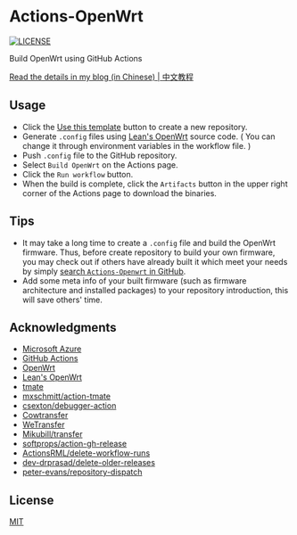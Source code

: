 # Actions-OpenWrt

[![LICENSE](https://img.shields.io/github/license/mashape/apistatus.svg?style=flat-square&label=LICENSE)](https://github.com/P3TERX/Actions-OpenWrt/blob/master/LICENSE)

Build OpenWrt using GitHub Actions

[Read the details in my blog (in Chinese) | 中文教程](https://p3terx.com/archives/build-openwrt-with-github-actions.html)

## Usage

- Click the [Use this template](https://github.com/P3TERX/Actions-OpenWrt/generate) button to create a new repository.
- Generate `.config` files using [Lean's OpenWrt](https://github.com/coolsnowwolf/lede) source code. ( You can change it through environment variables in the workflow file. )
- Push `.config` file to the GitHub repository.
- Select `Build OpenWrt` on the Actions page.
- Click the `Run workflow` button.
- When the build is complete, click the `Artifacts` button in the upper right corner of the Actions page to download the binaries.

## Tips

- It may take a long time to create a `.config` file and build the OpenWrt firmware. Thus, before create repository to build your own firmware, you may check out if others have already built it which meet your needs by simply [search `Actions-Openwrt` in GitHub](https://github.com/search?q=Actions-openwrt).
- Add some meta info of your built firmware (such as firmware architecture and installed packages) to your repository introduction, this will save others' time.

## Acknowledgments

- [Microsoft Azure](https://azure.microsoft.com)
- [GitHub Actions](https://github.com/features/actions)
- [OpenWrt](https://github.com/openwrt/openwrt)
- [Lean's OpenWrt](https://github.com/coolsnowwolf/lede)
- [tmate](https://github.com/tmate-io/tmate)
- [mxschmitt/action-tmate](https://github.com/mxschmitt/action-tmate)
- [csexton/debugger-action](https://github.com/csexton/debugger-action)
- [Cowtransfer](https://cowtransfer.com)
- [WeTransfer](https://wetransfer.com/)
- [Mikubill/transfer](https://github.com/Mikubill/transfer)
- [softprops/action-gh-release](https://github.com/softprops/action-gh-release)
- [ActionsRML/delete-workflow-runs](https://github.com/ActionsRML/delete-workflow-runs)
- [dev-drprasad/delete-older-releases](https://github.com/dev-drprasad/delete-older-releases)
- [peter-evans/repository-dispatch](https://github.com/peter-evans/repository-dispatch)

## License

[MIT](https://github.com/P3TERX/Actions-OpenWrt/blob/main/LICENSE)
